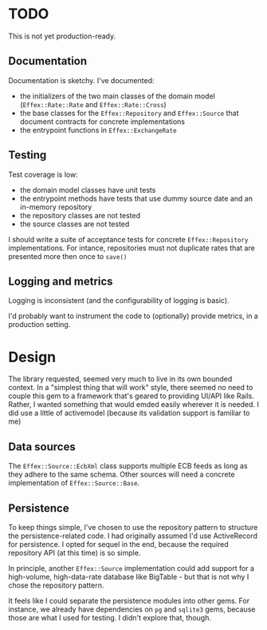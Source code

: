 # TODO
This is not yet production-ready.

## Documentation
Documentation is sketchy. I've documented:
- the initializers of the two main classes of the domain model (`Effex::Rate::Rate` and `Effex::Rate::Cross`)
- the base classes for the `Effex::Repository` and `Effex::Source` that document contracts for concrete implementations
- the entrypoint functions in `Effex::ExchangeRate`

## Testing
Test coverage is low:
- the domain model classes have unit tests
- the entrypoint methods have tests that use dummy source date and an in-memory repository
- the repository classes are not tested
- the source classes are not tested

I should write a suite of acceptance tests for concrete `Effex::Repository` implementations. For intance,
repositories must not duplicate rates that are presented more then once to `save()`

## Logging and metrics
Logging is inconsistent (and the configurability of logging is basic).

I'd probably want to instrument the code to (optionally) provide metrics, in a production setting.

# Design
The library requested, seemed very much to live in its own bounded context. In a "simplest thing that will work"
style, there seemed no need to couple this gem to a framework that's geared to providing UI/API like Rails. Rather,
I wanted something that would emded easily wherever it is needed.  I did use a little of activemodel (because its
validation support is familiar to me)

## Data sources
The `Effex::Source::EcbXml` class supports multiple ECB feeds as long as they adhere to the same schema. Other
sources will need a concrete implementation of `Effex::Source::Base`.

## Persistence
To keep things simple, I've chosen to use the repository pattern to structure the persistence-related code. I
had originally assumed I'd use ActiveRecord for persistence. I opted for sequel in the end, because the
required repository API (at this time) is so simple.

In principle, another `Effex::Source` implementation could add support for a high-volume, high-data-rate database
like BigTable - but that is not why I chose the repository pattern.

It feels like I could separate the persistence modules into other gems. For instance, we already have
dependencies on `pg` and `sqlite3` gems, because those are what I used for testing. I didn't explore that, though.
